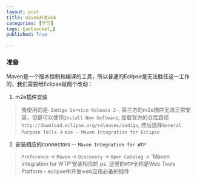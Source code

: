 ```yaml
---
layout: post
title: maven开发web
categories: [学习]
tags: [websocket,]
published: True

---
```

### 准备
Maven是一个版本控制和编译的工具，所以普通的Eclipse是无法胜任这一工作的，我们需要给Eclipse做两个改动：

1. m2e插件安装

> 我使用的是`·Indigo Service Release 2·`, 第三方的m2e插件无法正常安装，但是可以使用`Install New Software`, 
> 加载官方的仓库路径`http://download.eclipse.org/releases/indigo`,
> 然后选择`General Purpose Tolls` -> `m2e - Maven Integration for Eclipse`

2. 安装相应的connectors -- `Maven Integration for WTP`

> `Preference` -> `Maven` -> `Discovery` -> `Open Catalog` -> 'Maven Integration for WTP'安装相应的
> ps. 这里的`WTP`全称是Web Tools Platform - eclipse中开发web应用必备的插件



